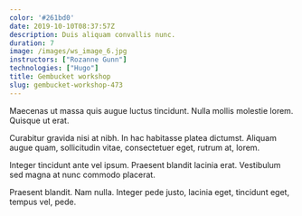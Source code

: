 ```yaml
---
color: '#261bd0'
date: 2019-10-10T08:37:57Z
description: Duis aliquam convallis nunc.
duration: 7
image: /images/ws_image_6.jpg
instructors: ["Rozanne Gunn"]
technologies: ["Hugo"]
title: Gembucket workshop
slug: gembucket-workshop-473
---
```

Maecenas ut massa quis augue luctus tincidunt. Nulla mollis molestie lorem. Quisque ut erat.

Curabitur gravida nisi at nibh. In hac habitasse platea dictumst. Aliquam augue quam, sollicitudin vitae, consectetuer eget, rutrum at, lorem.

Integer tincidunt ante vel ipsum. Praesent blandit lacinia erat. Vestibulum sed magna at nunc commodo placerat.

Praesent blandit. Nam nulla. Integer pede justo, lacinia eget, tincidunt eget, tempus vel, pede.
